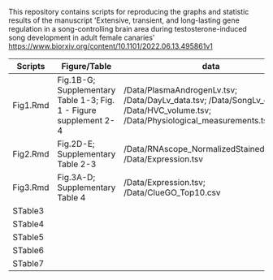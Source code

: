 This repository contains scripts for reproducing the graphs and statistic results of the manuscript 'Extensive, transient, and long-lasting gene regulation in a song-controlling brain area during testosterone-induced song development in adult female canaries'  https://www.biorxiv.org/content/10.1101/2022.06.13.495861v1


| Scripts   |            Figure/Table            |   data  |
| --------- | ---------------------------------  | ------- |
| Fig1.Rmd  | Fig.1B-G; Supplementary Table 1-3; Fig. 1 - Figure supplement 2-4 |  /Data/PlasmaAndrogenLv.tsv; /Data/DayLv_data.tsv; /Data/SongLv_data.tsv; /Data/HVC_volume.tsv; /Data/Physiological_measurements.tsv |
| Fig2.Rmd  | Fig.2D-E; Supplementary Table 2-3  | /Data/RNAscope_NormalizedStainedArea.tsv; /Data/Expression.tsv       |  
| Fig3.Rmd   | Fig.3A-D; Supplementary Table 4       | /Data/Expression.tsv; /Data/ClueGO_Top10.csv    |  
| STable3   |       |     |
| STable4   |       |        |
| STable5   |         |         |
| STable6   |         |         |
| STable7   |         |         |
